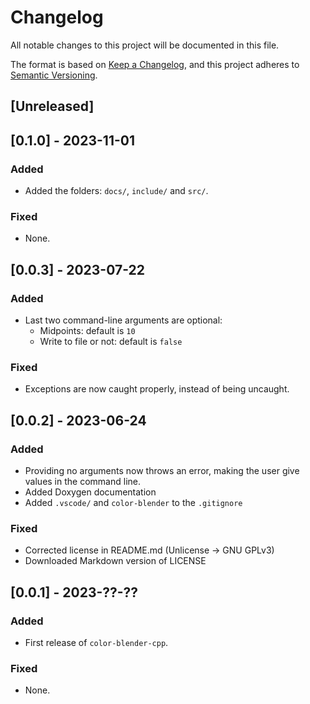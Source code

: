 # Changelog

All notable changes to this project will be documented in this file.

The format is based on [Keep a Changelog](https://keepachangelog.com/),
and this project adheres to [Semantic Versioning](https://semver.org/).

## \[Unreleased\]

## \[0.1.0\] - 2023-11-01

### Added

  - Added the folders: `docs/`, `include/` and `src/`.

### Fixed

  - None.

## \[0.0.3\] - 2023-07-22

### Added

  - Last two command-line arguments are optional:
      - Midpoints: default is `10`
      - Write to file or not: default is `false`

### Fixed

  - Exceptions are now caught properly, instead of being uncaught.

## \[0.0.2\] - 2023-06-24

### Added

  - Providing no arguments now throws an error, making the user give values in the command line.
  - Added Doxygen documentation
  - Added `.vscode/` and `color-blender` to the `.gitignore`

### Fixed

  - Corrected license in README.md (Unlicense -\> GNU GPLv3)
  - Downloaded Markdown version of LICENSE

## \[0.0.1\] - 2023-??-??

### Added

  - First release of `color-blender-cpp`.

### Fixed

  - None.

